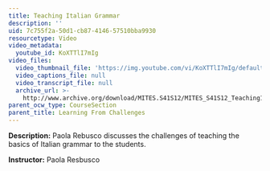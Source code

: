```yaml
---
title: Teaching Italian Grammar
description: ''
uid: 7c755f2a-50d1-cb87-4146-57510bba9930
resourcetype: Video
video_metadata:
  youtube_id: KoXTTlI7mIg
video_files:
  video_thumbnail_file: 'https://img.youtube.com/vi/KoXTTlI7mIg/default.jpg'
  video_captions_file: null
  video_transcript_file: null
  archive_url: >-
    http://www.archive.org/download/MITES.S41S12/MITES_S41S12_Teaching10_300k.mp4
parent_ocw_type: CourseSection
parent_title: Learning From Challenges
---
```


**Description:** Paola Rebusco discusses the challenges of teaching the basics of Italian grammar to the students.

**Instructor:** Paola Resbusco
